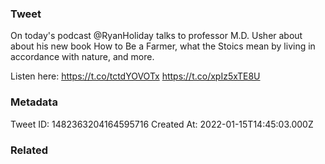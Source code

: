 ### Tweet
On today's podcast @RyanHoliday talks to professor M.D. Usher about about his new book How to Be a Farmer, what the Stoics mean by living in accordance with nature, and more.

Listen here: https://t.co/tctdYOVOTx https://t.co/xpIz5xTE8U

### Metadata
Tweet ID: 1482363204164595716
Created At: 2022-01-15T14:45:03.000Z

### Related

